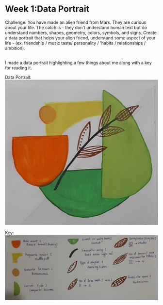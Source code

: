 # Week 1:Data Portrait

Challenge: You have made an alien friend from Mars. They are curious about your life. The catch is - they don't understand human text but do understand numbers, shapes, geometry, colors, symbols, and signs. Create a data portrait that helps your alien friend, understand some aspect of your life - (ex. friendship / music taste/ personality / 'habits / relationships / ambition).

<br />
I made a data portrait highlighting a few things about me along with a key for reading it.


Data Portrait: <br />
![](DataPortrait.jpg)

Key: <br />
![](Key.jpg)
